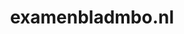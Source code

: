 ---
layout: post
title: "examenbladmbo.nl"
internal_url: "/dutchgov/examenbladmbo.nl.html"
subdomains_count: 3
all_subdomains_count: 3
urls_count: 3
ssl_rank: 0
http_rank: 70
url_link: /data/examenbladmbo.nl/urls.txt
all_subdomains_link: /data/examenbladmbo.nl/all_subdomains.txt
subdomains_link: /data/examenbladmbo.nl/subdomains.txt
categories: dutchgov
---